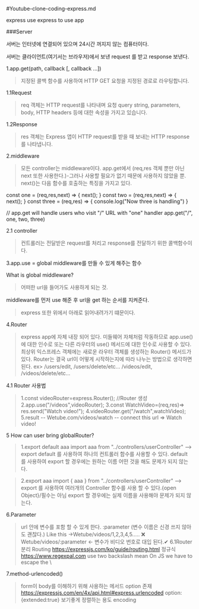 #Youtube-clone-coding-express.md

express
use express to use app

###Server

서버는 인터넷에 연결되어 있으며 24시간 꺼지지 않는 컴퓨터이다.

서버는 클라이언트(여기서는 브라우저)에서 보낸 request 를 받고 response 보낸다.

1.app.get(path, callback [, callback ...])

> 지정된 콜백 함수를 사용하여 HTTP GET 요청을 지정된 경로로 라우팅합니다.

1.1Request

> req 객체는 HTTP request를 나타내며 요청 query string, parameters, body, HTTP headers 등에 대한 속성을 가지고 있습니다.

1.2Response

> res 객체는 Express 앱이 HTTP request를 받을 때 보내는 HTTP response를 나타냅니다.

2.middleware

> 모든 controller는 middleware이다.
> app.get에서 (req,res 객체 뿐만 아닌 next 또한 사용한다.)-그러나 사용할 필요가 없기 때문에 사용하지 않았을 뿐.
> next()는 다음 함수를 호출하는 특징을 가지고 있다.

const one = (req,res,next) => {
next();
}
const two = (req,res,next) => {
next();
}
const three = (req,res) => {
console.log("Now three is handling")
}

// app.get will handle users who visit "/" URL with "one" handler
app.get("/", one, two, three)

2.1 controller

> 컨트롤러는 전달받은 request를 처리고 response를 전달하기 위한 콜백함수이다.

3.app.use = global middleware를 만들 수 있게 해주는 함수

What is global middleware?

> 어떠한 url을 들어가도 사용하게 되는 것.

middleware를 먼저 use 해준 후 url을 get 하는 순서를 지켜준다.

> express 또한 위에서 아래로 읽어내려가기 떄문이다.

4.Router

> express app에 자체 내장 되어 있다. 미들웨어 자체처럼 작동하므로
> app.use()에 대한 인수로 또는 다른 라우터의 use() 메서드에 대한 인수로 사용할 수 있다.
> 최상위 익스프레스 객체에는 새로운 라우터 객체를 생성하는 Router() 메서드가 있다.
> Router는 결국 url이 어떻게 시작하는지에 따라 나누는 방법으로 생각하면 된다.
> ex> /users/edit, /users/delete/etc... /videos/edit, /videos/delete/etc...

4.1 Router 사용법

> 1.const videoRouter=express.Router(); //Router 생성
> 2.app.use("/videos",videoRouter);
> 3.const WatchVideo=(req,res)=> res.send("Watch video!");
> 4.videoRouter.get("/watch",watchVideo);
> 5.result -- Wetube.com/videos/watch -- connect this url => Watch video!

5 How can user bring globalRouter?

> 1.export default aaa
> import aaa from "../controllers/userController" --> export default 를 사용하여 하나의 컨트롤러 함수를 사용할 수 있다.
> default 를 사용하여 export 할 경우에는 원하는 이름 어떤 것을 해도 문제가 되지 않는다.

> 2.export aaa
> import { aaa } from "../controllers/userController" --> export 를 사용하여 여러개의 Controller 함수를 사용 할 수 있다.{open Object}/필수는 아님
> export 할 경우에는 실제 이름을 사용해야 문제가 되지 않는다.

6.Parameter

> url 안에 변수를 포함 할 수 있게 한다.
> :parameter (변수 이름은 신경 쓰지 않아도 괜찮다.)
> Like this ->Wetube/videos/1,2,3,4,5..... ❌
> Wetube/videos/:parameter <- 변수가 비디오 번호로 대입 된다.✔
> 6.1Router 분리
> Routing
> https://expressjs.com/ko/guide/routing.html
> 정규식
> https://www.regexpal.com
> use two backslash mean On JS we have to escape the \

7.method-urlencoded()

> form이 body를 이해하기 위해 사용하는 메서드
> option 존재 https://expressjs.com/en/4x/api.html#express.urlencoded
> option:{extended:true} 보기좋게 정렬하는 용도 encoding
